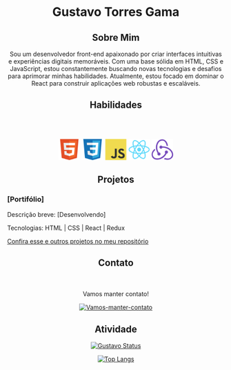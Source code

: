 <!DOCTYPE html>
<html>
<head>
</head>
<body>
  <h1 align="center">Gustavo Torres Gama</h1>
  <h2 align="center">Sobre Mim</h2>
  <p align="center">
    Sou um desenvolvedor front-end apaixonado por criar interfaces intuitivas e experiências digitais memoráveis. Com uma base sólida em HTML, CSS e JavaScript, estou constantemente buscando novas tecnologias e desafios para aprimorar minhas habilidades. Atualmente, estou focado em dominar o React para construir aplicações web robustas e escaláveis.
  </p>

  <h2 align="center">Habilidades</h2>
  
  <div class="tech-icons">
   <br> </br> 
  <p align="center">
    <a href="https://www.html.io/"><img src="https://raw.githubusercontent.com/devicons/devicon/master/icons/html5/html5-original.svg" alt="html5" 
       width="50" height="50"/></a>
    <a href="https://www.css3.info/"><img src="https://raw.githubusercontent.com/devicons/devicon/master/icons/css3/css3-original.svg" alt="css3" 
       width="50" height="50"/></a>
    <a href="https://developer.mozilla.org/en-US/docs/Web/JavaScript"><img 
       src="https://raw.githubusercontent.com/devicons/devicon/master/icons/javascript/javascript-original.svg" alt="javascript" width="50" 
       height="50"/></a>
    <a href="https://reactjs.org/"><img src="https://raw.githubusercontent.com/devicons/devicon/master/icons/react/react-original.svg" alt="react" 
       width="50" height="50"/></a>
    <a href="https://redux.js.org/"><img src="https://raw.githubusercontent.com/devicons/devicon/master/icons/redux/redux-original.svg" 
       alt="redux" width="50" height="50"/></a>
  </p>

  </div>

  <h2 align="center">Projetos</h2>
  
  <div class="project">
    <h3>[Portifólio]</h3>
    <p>Descrição breve: [Desenvolvendo]</p>
    <p>Tecnologias: HTML | CSS | React | Redux</p>
    <a href="[]">Confira esse e outros projetos no meu repositório</a>
  </div>
  <h2 align="center">Contato</h2>
  <br> </br>
  <div align="center">Vamos manter contato!</div>

  <div align="center">
        
 [![Vamos-manter-contato](https://img.shields.io/badge/linkedin-0e76a8?style=social&logo=linkedin&labelColor=white)](https://www.linkedin.com/in/gustavo-torres-gama)

  </div>

  <h2 align="center">Atividade</h2>
  <div align="center">
  
  [![Gustavo Status](https://github-readme-stats.vercel.app/api?username=Gustavo-Torres-Gama&theme=tokyonight)](https://github.com/anuraghazra/github=readme-stats)

[![Top Langs](https://github-readme-stats.vercel.app/api/top-langs/?username=Gustavo-Torres-Gama&layout=compact&theme=tokyonight)](https://github.com/anuraghazra/github-readme-readme-stats)
</div>
</body>
</html>
